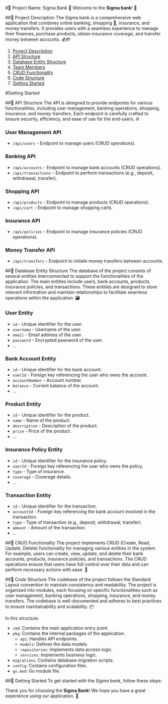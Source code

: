 #🌟 Project Name: Sigma Bank 🚀
Welcome to the **Sigma bank**! 🎉

##📝 Project Description
The Sigma bank is a comprehensive web application that combines online banking, shopping 🛒, insurance, and money transfers. It provides users with a seamless experience to manage their finances, purchase products, obtain insurance coverage, and transfer money between accounts. 💰💳

1. [Project Description](#project-description)
2. [API Structure](#api-structure)
3. [Database Entity Structure](#database-entity-structure)
4. [Team Members](#team-members)
5. [CRUD Functionality](#crud-functionality)
6. [Code Structure](#code-structure)
7. [Getting Started](#getting-started)

#Getting Started

##🚀 API Structure
The API is designed to provide endpoints for various functionalities, including user management, banking operations, shopping, insurance, and money transfers. Each endpoint is carefully crafted to ensure security, efficiency, and ease of use for the end-users. 🌐

### User Management API

- `/api/users` - Endpoint to manage users (CRUD operations).

### Banking API

- `/api/accounts` - Endpoint to manage bank accounts (CRUD operations).
- `/api/transactions` - Endpoint to perform transactions (e.g., deposit, withdrawal, transfer).

### Shopping API

- `/api/products` - Endpoint to manage products (CRUD operations).
- `/api/cart` - Endpoint to manage shopping carts.

### Insurance API

- `/api/policies` - Endpoint to manage insurance policies (CRUD operations).

### Money Transfer API

- `/api/transfers` - Endpoint to initiate money transfers between accounts.

##🏦 Database Entity Structure
The database of the project consists of several entities interconnected to support the functionalities of the application. The main entities include users, bank accounts, products, insurance policies, and transactions. These entities are designed to store relevant information and maintain relationships to facilitate seamless operations within the application. 🗃️

### User Entity

- `id` - Unique identifier for the user.
- `username` - Username of the user.
- `email` - Email address of the user.
- `password` - Encrypted password of the user.
- ...

### Bank Account Entity

- `id` - Unique identifier for the bank account.
- `userId` - Foreign key referencing the user who owns the account.
- `accountNumber` - Account number.
- `balance` - Current balance of the account.
- ...

### Product Entity

- `id` - Unique identifier for the product.
- `name` - Name of the product.
- `description` - Description of the product.
- `price` - Price of the product.
- ...

### Insurance Policy Entity

- `id` - Unique identifier for the insurance policy.
- `userId` - Foreign key referencing the user who owns the policy.
- `type` - Type of insurance.
- `coverage` - Coverage details.
- ...

### Transaction Entity

- `id` - Unique identifier for the transaction.
- `accountId` - Foreign key referencing the bank account involved in the transaction.
- `type` - Type of transaction (e.g., deposit, withdrawal, transfer).
- `amount` - Amount of the transaction.
- ...


##🔨 CRUD Functionality
The project implements CRUD (Create, Read, Update, Delete) functionality for managing various entities in the system. For example, users can create, view, update, and delete their bank accounts, products, insurance policies, and transactions. The CRUD operations ensure that users have full control over their data and can perform necessary actions with ease. 🔄

##📁 Code Structure
The codebase of the project follows the Standard Layout convention to maintain consistency and readability. The project is organized into modules, each focusing on specific functionalities such as user management, banking operations, shopping, insurance, and money transfers. The codebase is well-documented and adheres to best practices to ensure maintainability and scalability. 📦

In this structure:

- `cmd`: Contains the main application entry point.
- `pkg`: Contains the internal packages of the application.
  - `api`: Handles API endpoints.
  - `models`: Defines the data models.
  - `repositories`: Implements data access logic.
  - `services`: Implements business logic.
- `migrations`: Contains database migration scripts.
- `config`: Contains configuration files.
- `go.mod`: Go module file.


##🚀 Getting Started
To get started with the *Sigma bank*, follow these steps:

Thank you for choosing the **Sigma Bank**! We hope you have a great experience using our application. 🌟
